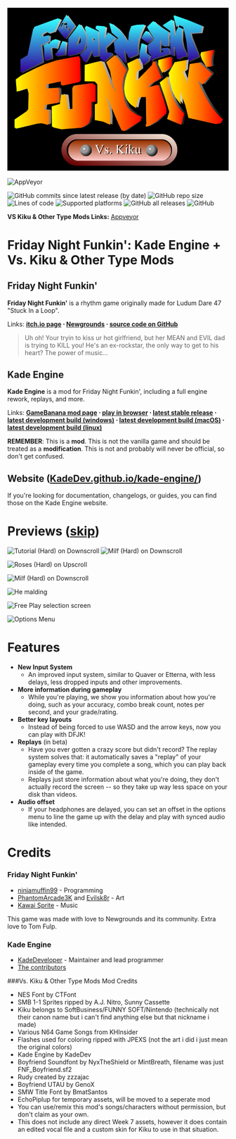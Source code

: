 ![Kade Engine logo](https://raw.githubusercontent.com/craftersshaft/FNF-Vs-Kiku/master/vs%20kiku%20logo.png)

![AppVeyor](https://img.shields.io/appveyor/build/craftersshaft/fnf-vs-kiku?label=windows%20build)

![GitHub commits since latest release (by date)](https://img.shields.io/github/commits-since/craftersshaft/FNF-Vs-Kiku/latest) ![GitHub repo size](https://img.shields.io/github/repo-size/craftersshaft/FNF-Vs-Kiku) ![Lines of code](https://img.shields.io/tokei/lines/github/craftersshaft/FNF-Vs-Kiku) ![Supported platforms](https://img.shields.io/badge/supported%20platforms-windows) ![GitHub all releases](https://img.shields.io/github/downloads/craftersshaft/FNF-Vs-Kiku/total) ![GitHub](https://img.shields.io/github/license/craftersshaft/FNF-Vs-Kiku)

**VS Kiku & Other Type Mods Links:** [Appveyor](https://ci.appveyor.com/project/craftersshaft/fnf-vs-kiku)

# Friday Night Funkin': Kade Engine + Vs. Kiku & Other Type Mods 
## Friday Night Funkin'
**Friday Night Funkin'** is a rhythm game originally made for Ludum Dare 47 "Stuck In a Loop".

Links: **[itch.io page](https://ninja-muffin24.itch.io/funkin) ⋅ [Newgrounds](https://www.newgrounds.com/portal/view/770371) ⋅ [source code on GitHub](https://github.com/ninjamuffin99/Funkin)**
> Uh oh! Your tryin to kiss ur hot girlfriend, but her MEAN and EVIL dad is trying to KILL you! He's an ex-rockstar, the only way to get to his heart? The power of music... 

## Kade Engine
**Kade Engine** is a mod for Friday Night Funkin', including a full engine rework, replays, and more.

Links: **[GameBanana mod page](https://gamebanana.com/gamefiles/16761) ⋅ [play in browser](https://funkin.puyo.xyz) ⋅ [latest stable release](https://github.com/KadeDev/Kade-Engine/releases/latest) ⋅ [latest development build (windows)](https://ci.appveyor.com/project/KadeDev/kade-engine-windows/build/artifacts) ⋅ [latest development build (macOS)](https://ci.appveyor.com/project/KadeDev/kade-engine-macos/build/artifacts) ⋅ [latest development build (linux)](https://ci.appveyor.com/project/KadeDev/kade-engine-linux/build/artifacts)**

**REMEMBER**: This is a **mod**. This is not the vanilla game and should be treated as a **modification**. This is not and probably will never be official, so don't get confused.

## Website ([KadeDev.github.io/kade-engine/](https://KadeDev.github.io/Kade-Engine/))
If you're looking for documentation, changelogs, or guides, you can find those on the Kade Engine website.

# Previews ([skip](#features))

![Tutorial (Hard) on Downscroll](https://user-images.githubusercontent.com/15311104/113989685-fa5aea80-9850-11eb-9180-f5819a774c79.gif) ![Milf (Hard) on Downscroll](https://user-images.githubusercontent.com/15311104/113990845-2c208100-9852-11eb-8e6d-f1c9e8439871.gif)

![Roses (Hard) on Upscroll](https://user-images.githubusercontent.com/15311104/113993573-e31dfc00-9854-11eb-82ae-1f29dc8a0b04.png)

![Milf (Hard) on Downscroll](https://user-images.githubusercontent.com/15311104/113991654-f4660900-9852-11eb-8c3d-f3927571f19b.png)

![He malding](https://user-images.githubusercontent.com/15311104/113993693-02b52480-9855-11eb-9975-eb8a7a1be8d1.png)

![Free Play selection screen](https://i.imgur.com/LR0eWIC.png)

![Options Menu](https://i.imgur.com/LBXW9C1.png)

# Features

 - **New Input System**
	 - An improved input system, similar to Quaver or Etterna, with less delays, less dropped inputs and other improvements.
 - **More information during gameplay**
	 - While you're playing, we show you information about how you're doing, such as your accuracy, combo break count, notes per second, and your grade/rating.
 - **Better key layouts**
	 - Instead of being forced to use WASD and the arrow keys, now you can play with DFJK!
 - **Replays** (in beta)
	 - Have you ever gotten a crazy score but didn't record? The replay system solves that: it automatically saves a "replay" of your gameplay every time you complete a song, which you can play back inside of the game. 
	 - Replays just store information about what you're doing, they don't actually record the screen -- so they take up way less space on your disk than videos.
 - **Audio offset**
	 - If your headphones are delayed, you can set an offset in the options menu to line the game up with the delay and play with synced audio like intended.

# Credits
### Friday Night Funkin'
 - [ninjamuffin99](https://twitter.com/ninja_muffin99) - Programming
 - [PhantomArcade3K](https://twitter.com/phantomarcade3k) and [Evilsk8r](https://twitter.com/evilsk8r) - Art
 - [Kawai Sprite](https://twitter.com/kawaisprite) - Music

This game was made with love to Newgrounds and its community. Extra love to Tom Fulp.
### Kade Engine
- [KadeDeveloper](https://twitter.com/KadeDeveloper) - Maintainer and lead programmer
- [The contributors](https://github.com/KadeDev/Kade-Engine/graphs/contributors)

###Vs. Kiku & Other Type Mods Mod Credits
- NES Font by CTFont
- SMB 1-1 Sprites ripped by A.J. Nitro, Sunny Cassette
- Kiku belongs to SoftBusiness/FUNNY SOFT/Nintendo (technically not their canon name but i can't find anything else but that nickname i made)
- Various N64 Game Songs from KHInsider
- Flashes used for coloring ripped with JPEXS (not the art i did i just mean the original colors)
- Kade Engine by KadeDev
- Boyfriend Soundfont by NyxTheShield or MintBreath, filename was just FNF_Boyfriend.sf2
- Rudy created by zzzajac
- Boyfriend UTAU by GenoX
- SMW Title Font by BmatSantos
- EchoPiplup for temporary assets, will be moved to a seperate mod
- You can use/remix this mod's songs/characters without permission, but don't claim as your own.
- This does not include any direct Week 7 assets, however it does contain an edited vocal file and a custom skin for Kiku to use in that situation.
